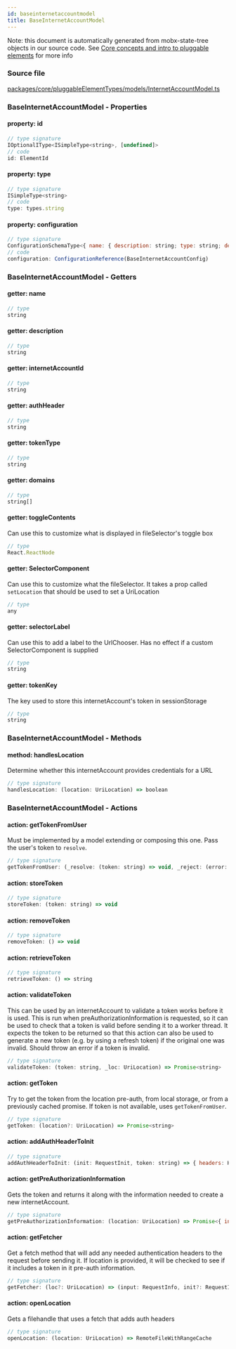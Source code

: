 ```yaml
---
id: baseinternetaccountmodel
title: BaseInternetAccountModel
---
```


Note: this document is automatically generated from mobx-state-tree objects in
our source code. See
[Core concepts and intro to pluggable elements](/docs/developer_guide/) for more
info

### Source file

[packages/core/pluggableElementTypes/models/InternetAccountModel.ts](https://github.com/GMOD/jbrowse-components/blob/main/packages/core/pluggableElementTypes/models/InternetAccountModel.ts)

### BaseInternetAccountModel - Properties

#### property: id

```js
// type signature
IOptionalIType<ISimpleType<string>, [undefined]>
// code
id: ElementId
```

#### property: type

```js
// type signature
ISimpleType<string>
// code
type: types.string
```

#### property: configuration

```js
// type signature
ConfigurationSchemaType<{ name: { description: string; type: string; defaultValue: string; }; description: { description: string; type: string; defaultValue: string; }; authHeader: { description: string; type: string; defaultValue: string; }; tokenType: { ...; }; domains: { ...; }; }, ConfigurationSchemaOptions<...>>
// code
configuration: ConfigurationReference(BaseInternetAccountConfig)
```

### BaseInternetAccountModel - Getters

#### getter: name

```js
// type
string
```

#### getter: description

```js
// type
string
```

#### getter: internetAccountId

```js
// type
string
```

#### getter: authHeader

```js
// type
string
```

#### getter: tokenType

```js
// type
string
```

#### getter: domains

```js
// type
string[]
```

#### getter: toggleContents

Can use this to customize what is displayed in fileSelector's toggle box

```js
// type
React.ReactNode
```

#### getter: SelectorComponent

Can use this to customize what the fileSelector. It takes a prop called
`setLocation` that should be used to set a UriLocation

```js
// type
any
```

#### getter: selectorLabel

Can use this to add a label to the UrlChooser. Has no effect if a custom
SelectorComponent is supplied

```js
// type
string
```

#### getter: tokenKey

The key used to store this internetAccount's token in sessionStorage

```js
// type
string
```

### BaseInternetAccountModel - Methods

#### method: handlesLocation

Determine whether this internetAccount provides credentials for a URL

```js
// type signature
handlesLocation: (location: UriLocation) => boolean
```

### BaseInternetAccountModel - Actions

#### action: getTokenFromUser

Must be implemented by a model extending or composing this one. Pass the user's
token to `resolve`.

```js
// type signature
getTokenFromUser: (_resolve: (token: string) => void, _reject: (error: Error) => void) => void
```

#### action: storeToken

```js
// type signature
storeToken: (token: string) => void
```

#### action: removeToken

```js
// type signature
removeToken: () => void
```

#### action: retrieveToken

```js
// type signature
retrieveToken: () => string
```

#### action: validateToken

This can be used by an internetAccount to validate a token works before it is
used. This is run when preAuthorizationInformation is requested, so it can be
used to check that a token is valid before sending it to a worker thread. It
expects the token to be returned so that this action can also be used to
generate a new token (e.g. by using a refresh token) if the original one was
invalid. Should throw an error if a token is invalid.

```js
// type signature
validateToken: (token: string, _loc: UriLocation) => Promise<string>
```

#### action: getToken

Try to get the token from the location pre-auth, from local storage, or from a
previously cached promise. If token is not available, uses `getTokenFromUser`.

```js
// type signature
getToken: (location?: UriLocation) => Promise<string>
```

#### action: addAuthHeaderToInit

```js
// type signature
addAuthHeaderToInit: (init: RequestInit, token: string) => { headers: Headers; body?: BodyInit; cache?: RequestCache; credentials?: RequestCredentials; ... 8 more ...; window?: null; }
```

#### action: getPreAuthorizationInformation

Gets the token and returns it along with the information needed to create a new
internetAccount.

```js
// type signature
getPreAuthorizationInformation: (location: UriLocation) => Promise<{ internetAccountType: string; authInfo: { token: string; configuration: any; }; }>
```

#### action: getFetcher

Get a fetch method that will add any needed authentication headers to the
request before sending it. If location is provided, it will be checked to see if
it includes a token in it pre-auth information.

```js
// type signature
getFetcher: (loc?: UriLocation) => (input: RequestInfo, init?: RequestInit) => Promise<Response>
```

#### action: openLocation

Gets a filehandle that uses a fetch that adds auth headers

```js
// type signature
openLocation: (location: UriLocation) => RemoteFileWithRangeCache
```
